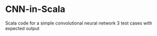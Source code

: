 # CNN-in-Scala
Scala code for a simple convolutional neural network
3 test cases with expected output
